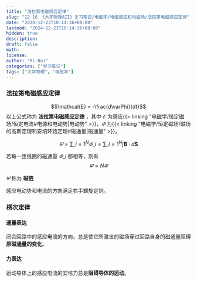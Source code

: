 ```yaml
---
title: "法拉第电磁感应定律"
slug: "12 16 《大学物理AII》复习笔记/电磁学/电磁感应和电磁场/法拉第电磁感应定律"
date: "2024-12-23T10:14:36+08:00"
lastmod: "2024-12-23T10:14:36+08:00"
hidden: true
description:
draft: false
math:
license:
author: "Ri-Nai"
categories: ["学习笔记"]
tags: ["大学物理", "电磁学"]
---
```

### 法拉第电磁感应定律

$$\mathcal{E} = -\frac{d\varPhi}{dt}$$
以上公式称为 **法拉第电磁感应定律** ，其中 $\mathcal{E}$ 为感应{{< linking "电磁学/恒定磁场/恒定电流#电源和电动势|电动势" >}}，$\varPhi$ 为{{< linking "电磁学/恒定磁场/磁场的高斯定理和安培环路定理#磁通量|磁通量" >}}。

$$\varPsi = \sum\_{i=1}^N \varPhi\_i = \sum\_{i=1}^N \int \boldsymbol{B} \cdot d\boldsymbol{S}$$

若每一匝线圈的磁通量 $\varPhi\_i$ 都相等，则有  
$$\varPsi = N\varPhi$$

$\varPsi$ 称为 **磁链**

感应电动势和电流的方向满足右手螺旋定则。

### 楞次定律
#### 通量表达
闭合回路中的感应电流的方向，总是使它所激发的磁场穿过回路自身的磁通量阻碍**原磁通量的变化**。

#### 力表达
运动导体上的感应电流的安培力总是**阻碍导体的运动**。
